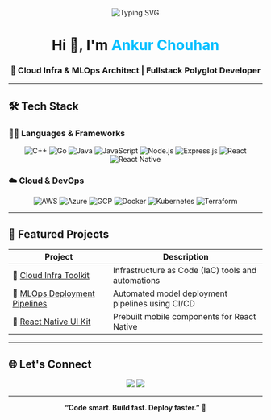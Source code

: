 <div align="center">

  <!-- Typing SVG Header -->
  <img src="https://readme-typing-svg.herokuapp.com?lines=Cloud+Infra+Engineer;MLOps+and+DevOps+Specialist;Fullstack+Dev+(React,+Node,+Go);Let’s+Automate+Everything!&center=true&width=1000&height=45&color=00BFFF&vCenter=true&size=22" alt="Typing SVG" />

  <!-- Title -->
  <h1>Hi 👋, I'm <span style="color:#00BFFF;">Ankur Chouhan</span></h1>
  <h3>🚀 Cloud Infra & MLOps Architect | Fullstack Polyglot Developer</h3>

</div>

---

## 🛠️ Tech Stack

### 👨‍💻 Languages & Frameworks

<div align="center">

![C++](https://img.shields.io/badge/C++-00599C?style=for-the-badge&logo=c%2B%2B&logoColor=white)
![Go](https://img.shields.io/badge/Go-00ADD8?style=for-the-badge&logo=go&logoColor=white)
![Java](https://img.shields.io/badge/Java-ED8B00?style=for-the-badge&logo=java&logoColor=white)
![JavaScript](https://img.shields.io/badge/JavaScript-F7DF1E?style=for-the-badge&logo=javascript&logoColor=black)
![Node.js](https://img.shields.io/badge/Node.js-339933?style=for-the-badge&logo=node.js&logoColor=white)
![Express.js](https://img.shields.io/badge/Express.js-404D59?style=for-the-badge)
![React](https://img.shields.io/badge/React-20232A?style=for-the-badge&logo=react&logoColor=61DAFB)
![React Native](https://img.shields.io/badge/React_Native-20232A?style=for-the-badge&logo=react&logoColor=61DAFB)

</div>

### ☁️ Cloud & DevOps

<div align="center">

![AWS](https://img.shields.io/badge/AWS-232F3E?style=for-the-badge&logo=amazonaws&logoColor=white)
![Azure](https://img.shields.io/badge/Azure-0078D4?style=for-the-badge&logo=microsoftazure&logoColor=white)
![GCP](https://img.shields.io/badge/GCP-4285F4?style=for-the-badge&logo=googlecloud&logoColor=white)
![Docker](https://img.shields.io/badge/Docker-2496ED?style=for-the-badge&logo=docker&logoColor=white)
![Kubernetes](https://img.shields.io/badge/Kubernetes-326CE5?style=for-the-badge&logo=kubernetes&logoColor=white)
![Terraform](https://img.shields.io/badge/Terraform-7B42BC?style=for-the-badge&logo=terraform&logoColor=white)

</div>

---

## 🚀 Featured Projects

| Project | Description |
|--------|-------------|
| 🎯 [Cloud Infra Toolkit](https://github.com/AnkurChouhan/cloud-infra-toolkit) | Infrastructure as Code (IaC) tools and automations |
| 🧠 [MLOps Deployment Pipelines](https://github.com/AnkurChouhan/mlops-deploy) | Automated model deployment pipelines using CI/CD |
| 📱 [React Native UI Kit](https://github.com/AnkurChouhan/react-native-ui) | Prebuilt mobile components for React Native |

---

## 🌐 Let's Connect

<p align="center">
  <a href="https://linkedin.com/in/AnkurChouhan"><img src="https://img.shields.io/badge/LinkedIn-AnkurChouhan-blue?style=for-the-badge&logo=linkedin" /></a>
  <a href="https://github.com/AnkurChouhan"><img src="https://img.shields.io/badge/GitHub-AnkurChouhan-181717?style=for-the-badge&logo=github" /></a>
</p>

---

<p align="center">
  <b>“Code smart. Build fast. Deploy faster.”</b> 🚀
</p>
